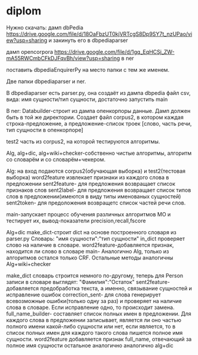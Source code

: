 # diplom

Нужно скачать: дамп dbPedia https://drive.google.com/file/d/18OaFbzUT0kjVRTcgS8Dp9SY7t_nzUPao/view?usp=sharing и закинуть его в dbpediaparser

дамп opencorpora https://drive.google.com/file/d/1gq_EqHCSj_ZW-mA55RWCmbCFkDJFqvBh/view?usp=sharing в ner

поставить dbpediaEnquirerPy на место папки с тем же именем.

Две папки dbpediaparser и ner.

В dbpediaparser есть parser.py, она создаёт из дампа dbpedia файл csv, вида: имя сущности/тип сущности, достаточно запустить main

В ner:
Databuilder-строит из дампа опенкорпоры данные. Дамп должен быть в той же директории. Создает файл corpus2, в котором каждая строка-предложение, а предложение-список троек [слово, часть речи, тип сущности в опенкорпоре]

test2 часть из corpus2, на которой тестируются алгоритмы.


Alg, alg+dic, alg+wiki+checker-собственно чистые алгоритмы, алгоритм со словарём и со словарём+чекером.

Alg:
на вход подаются corpus2(обучающая выборка) и test2(тестовая выборка)
word2feature извлекает признаки из каждого слова в предложении
sent2feature- для предложения возвращает список признаков слов
sent2label- для предложения возвращает список типов слов в предложении(имеются в виду типы именованых сущностей)
sent2token- для предоложения возвращетс список частей речи слов.

main-запускает процесс обучения различных алгоритмов МО и тестирует их, вывод-показатели precision,recall,fscore

Alg+dic
make_dict-строит dict на основе построенного словаря из parser.py Словарь: "имя сущности":"тип сущности"
in_dict проверяет слово на наличие в словаре.
word2feature-добавляется признак, находится ли слово в словаре
main- Аналогично Alg, только из алгоритмов остался только CRF.
Остальные методы аналогичны
Alg+wiki+checker

make_dict словарь строится немного по-другому, теперь для Person записи в словаре выглядят: "Фамилия":"Остаток"
sent2feature-добавляется предобработка текста, а именно, связывание сущностей и исправление ошибок
correction_sent- для слова генерирует всевозможные ошибки(только одну за раз) и проверяет на наличие слова в словаре. Если исправление одно, то происходит замена.
full_name_builder- составляет список полных имен в предложении. Для каждого слова в предложении записывает, является ли оно частью полного имени какой-либо сущности или нет, если является, то в список полных имен для каждого такого слова пишется полное имя сущности.
word2feature добавляется признак full_name, отвечающий за полное имя сущности
остальное аналогично аналогично alg+dic




